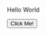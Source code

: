 <!DOCTYPE html>
<html>
  <head>
  </head>
  
  <body>
  <p>Hello World </p>
  <button type="button">Click Me!</button>
  
  </body>
  
</html>
